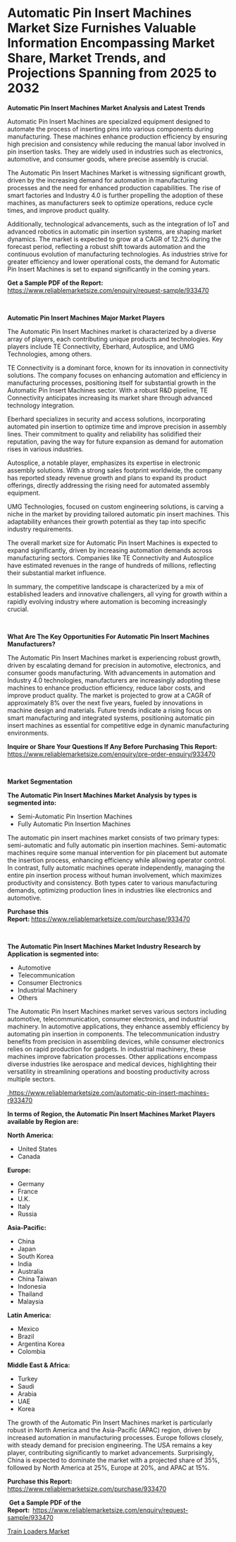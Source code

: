 <p><h1>Automatic Pin Insert Machines Market Size Furnishes Valuable Information Encompassing Market Share, Market Trends, and Projections Spanning from 2025 to 2032</h1></p><p><strong>Automatic Pin Insert Machines Market Analysis and Latest Trends</strong></p>
<p><p>Automatic Pin Insert Machines are specialized equipment designed to automate the process of inserting pins into various components during manufacturing. These machines enhance production efficiency by ensuring high precision and consistency while reducing the manual labor involved in pin insertion tasks. They are widely used in industries such as electronics, automotive, and consumer goods, where precise assembly is crucial.</p><p>The Automatic Pin Insert Machines Market is witnessing significant growth, driven by the increasing demand for automation in manufacturing processes and the need for enhanced production capabilities. The rise of smart factories and Industry 4.0 is further propelling the adoption of these machines, as manufacturers seek to optimize operations, reduce cycle times, and improve product quality.</p><p>Additionally, technological advancements, such as the integration of IoT and advanced robotics in automatic pin insertion systems, are shaping market dynamics. The market is expected to grow at a CAGR of 12.2% during the forecast period, reflecting a robust shift towards automation and the continuous evolution of manufacturing technologies. As industries strive for greater efficiency and lower operational costs, the demand for Automatic Pin Insert Machines is set to expand significantly in the coming years.</p></p>
<p><strong>Get a Sample PDF of the Report:&nbsp;</strong> <a href="https://www.reliablemarketsize.com/enquiry/request-sample/933470?utm_campaign=2769&utm_medium=2&utm_source=Github&utm_content=ia&utm_term=11042025&utm_id=automatic-pin-insert-machines">https://www.reliablemarketsize.com/enquiry/request-sample/933470</a></p>
<p>&nbsp;</p>
<p><strong>Automatic Pin Insert Machines Major Market Players</strong></p>
<p><p>The Automatic Pin Insert Machines market is characterized by a diverse array of players, each contributing unique products and technologies. Key players include TE Connectivity, Eberhard, Autosplice, and UMG Technologies, among others.</p><p>TE Connectivity is a dominant force, known for its innovation in connectivity solutions. The company focuses on enhancing automation and efficiency in manufacturing processes, positioning itself for substantial growth in the Automatic Pin Insert Machines sector. With a robust R&D pipeline, TE Connectivity anticipates increasing its market share through advanced technology integration.</p><p>Eberhard specializes in security and access solutions, incorporating automated pin insertion to optimize time and improve precision in assembly lines. Their commitment to quality and reliability has solidified their reputation, paving the way for future expansion as demand for automation rises in various industries.</p><p>Autosplice, a notable player, emphasizes its expertise in electronic assembly solutions. With a strong sales footprint worldwide, the company has reported steady revenue growth and plans to expand its product offerings, directly addressing the rising need for automated assembly equipment.</p><p>UMG Technologies, focused on custom engineering solutions, is carving a niche in the market by providing tailored automatic pin insert machines. This adaptability enhances their growth potential as they tap into specific industry requirements.</p><p>The overall market size for Automatic Pin Insert Machines is expected to expand significantly, driven by increasing automation demands across manufacturing sectors. Companies like TE Connectivity and Autosplice have estimated revenues in the range of hundreds of millions, reflecting their substantial market influence.</p><p>In summary, the competitive landscape is characterized by a mix of established leaders and innovative challengers, all vying for growth within a rapidly evolving industry where automation is becoming increasingly crucial.</p></p>
<p>&nbsp;</p>
<p><strong>What Are The Key Opportunities For Automatic Pin Insert Machines Manufacturers?</strong></p>
<p><p>The Automatic Pin Insert Machines market is experiencing robust growth, driven by escalating demand for precision in automotive, electronics, and consumer goods manufacturing. With advancements in automation and Industry 4.0 technologies, manufacturers are increasingly adopting these machines to enhance production efficiency, reduce labor costs, and improve product quality. The market is projected to grow at a CAGR of approximately 8% over the next five years, fueled by innovations in machine design and materials. Future trends indicate a rising focus on smart manufacturing and integrated systems, positioning automatic pin insert machines as essential for competitive edge in dynamic manufacturing environments.</p></p>
<p><strong>Inquire or Share Your Questions If Any Before Purchasing This Report:</strong> <a href="https://www.reliablemarketsize.com/enquiry/pre-order-enquiry/933470?utm_campaign=2769&utm_medium=2&utm_source=Github&utm_content=ia&utm_term=11042025&utm_id=automatic-pin-insert-machines">https://www.reliablemarketsize.com/enquiry/pre-order-enquiry/933470</a></p>
<p>&nbsp;</p>
<p><strong>Market Segmentation</strong></p>
<p><strong>The Automatic Pin Insert Machines Market Analysis by types is segmented into:</strong></p>
<p><ul><li>Semi-Automatic Pin Insertion Machines</li><li>Fully Automatic Pin Insertion Machines</li></ul></p>
<p><p>The automatic pin insert machines market consists of two primary types: semi-automatic and fully automatic pin insertion machines. Semi-automatic machines require some manual intervention for pin placement but automate the insertion process, enhancing efficiency while allowing operator control. In contrast, fully automatic machines operate independently, managing the entire pin insertion process without human involvement, which maximizes productivity and consistency. Both types cater to various manufacturing demands, optimizing production lines in industries like electronics and automotive.</p></p>
<p><strong>Purchase this Report:&nbsp;</strong><a href="https://www.reliablemarketsize.com/purchase/933470?utm_campaign=2769&utm_medium=2&utm_source=Github&utm_content=ia&utm_term=11042025&utm_id=automatic-pin-insert-machines">https://www.reliablemarketsize.com/purchase/933470</a></p>
<p>&nbsp;</p>
<p><strong>The Automatic Pin Insert Machines Market Industry Research by Application is segmented into:</strong></p>
<p><ul><li>Automotive</li><li>Telecommunication</li><li>Consumer Electronics</li><li>Industrial Machinery</li><li>Others</li></ul></p>
<p><p>The Automatic Pin Insert Machines market serves various sectors including automotive, telecommunication, consumer electronics, and industrial machinery. In automotive applications, they enhance assembly efficiency by automating pin insertion in components. The telecommunication industry benefits from precision in assembling devices, while consumer electronics relies on rapid production for gadgets. In industrial machinery, these machines improve fabrication processes. Other applications encompass diverse industries like aerospace and medical devices, highlighting their versatility in streamlining operations and boosting productivity across multiple sectors.</p></p>
<p><a href="https://www.reliablemarketsize.com/automatic-pin-insert-machines-r933470?utm_campaign=2769&utm_medium=2&utm_source=Github&utm_content=ia&utm_term=11042025&utm_id=automatic-pin-insert-machines">&nbsp;https://www.reliablemarketsize.com/automatic-pin-insert-machines-r933470</a></p>
<p><strong>In terms of Region, the Automatic Pin Insert Machines Market Players available by Region are:</strong></p>
<p>
    <p> <strong> North America: </strong>
        <ul>
            <li>United States</li>
            <li>Canada</li>
        </ul>
        </p> 
    <p> <strong> Europe: </strong>
        <ul>
            <li>Germany</li>
            <li>France</li>
            <li>U.K.</li>
            <li>Italy</li>
            <li>Russia</li>
        </ul>
        </p> 
    <p> <strong> Asia-Pacific: </strong>
        <ul>
            <li>China</li>
            <li>Japan</li>
            <li>South Korea</li>
            <li>India</li>
            <li>Australia</li>
            <li>China Taiwan</li>
            <li>Indonesia</li>
            <li>Thailand</li>
            <li>Malaysia</li>
        </ul>
        </p> 
    <p> <strong> Latin America: </strong>
        <ul>
            <li>Mexico</li>
            <li>Brazil</li>
            <li>Argentina Korea</li>
            <li>Colombia</li>
        </ul>
        </p> 
    <p> <strong> Middle East & Africa: </strong>
        <ul>
            <li>Turkey</li>
            <li>Saudi</li>
            <li>Arabia</li>
            <li>UAE</li>
            <li>Korea</li>
        </ul>
    </p>
    </p>
<p><p>The growth of the Automatic Pin Insert Machines market is particularly robust in North America and the Asia-Pacific (APAC) region, driven by increased automation in manufacturing processes. Europe follows closely, with steady demand for precision engineering. The USA remains a key player, contributing significantly to market advancements. Surprisingly, China is expected to dominate the market with a projected share of 35%, followed by North America at 25%, Europe at 20%, and APAC at 15%.</p></p>
<p><strong>Purchase this Report: </strong><a href="https://www.reliablemarketsize.com/purchase/933470?utm_campaign=2769&utm_medium=2&utm_source=Github&utm_content=ia&utm_term=11042025&utm_id=automatic-pin-insert-machines">https://www.reliablemarketsize.com/purchase/933470</a></p>
<p>&nbsp;<strong>Get a Sample PDF of the Report:&nbsp;&nbsp;</strong><a href="https://www.reliablemarketsize.com/enquiry/request-sample/933470?utm_campaign=2769&utm_medium=2&utm_source=Github&utm_content=ia&utm_term=11042025&utm_id=automatic-pin-insert-machines">https://www.reliablemarketsize.com/enquiry/request-sample/933470</a></p>
<p><strong></strong></p>
<p><p><a href="https://github.com/vaduzunny/Market-Research-Report-List-1/blob/main/train-loaders-market.md?utm_campaign=2769&utm_medium=2&utm_source=Github&utm_content=ia&utm_term=11042025&utm_id=automatic-pin-insert-machines">Train Loaders Market</a></p></p>